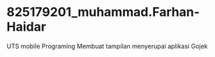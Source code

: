 # 825179201_muhammad.Farhan-Haidar
UTS mobile Programing Membuat tampilan menyerupai aplikasi Gojek
